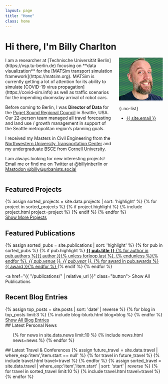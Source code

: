 ```yaml
---
layout: page
title: "Home"
class: home
---
```


# Hi there, I'm Billy Charlton

<div class="columns" markdown="1">

<div class="intro" markdown="1">
I am a researcher at [Technische Universität Berlin](https://vsp.tu-berlin.de) focusing on **data visualization** for the [MATSim transport simulation framework](https://matsim.org). MATSim is currently getting a lot of attention for its ability to simulate [COVID-19 virus propagation](https://covid-sim.info) as well as traffic scenarios for the impending doomsday arrival of robot cars.

Before coming to Berlin, I was **Director of Data** for the [Puget Sound Regional Council](https://www.psrc.org) in Seattle, USA. Our 22-person team managed all travel forecasting and land use / growth management in support of the Seattle metropolitan region’s planning goals.

I received my Masters in Civil Engineering from the [Northwestern University Transportation Center](https://www.transportation.northwestern.edu/) and my undergraduate BSCE from [Cornell University](https://www.cee.cornell.edu/cee).

I am always looking for new interesting projects! Email me or find me on Twitter at @billyinberlin
or <a rel="me" href="https://urbanists.social/@billy">Mastodon @billy@urbanists.social</a>

</div>

<div class="me" markdown="1">
  <picture>
    <source srcset='/images/headshot3.jpg' type='image/jpg' />
    <img
      src='/images/headshot3.jpg'
      alt='Billy Charlton'/>
  </picture>

{:.no-list}

- <a href="mailto:{{ site.email }}">{{ site.email }}</a>
</div>

</div>

<!-- During my first year at UW, I received support from the [Fulbright program](https://en.wikipedia.org/wiki/Fulbright_Program). In 2013, I received my B.S. from [Hasso Plattner Institute](https://hpi.de/). I am a scholar of the [German National Academic Foundation](http://www.studienstiftung.de/). I have worked with the [Open Knowledge Foundation](http://www.okfn.org), [Google Research](https://ai.google/research/), and [Microsoft Research](https://www.microsoft.com/en-us/research/group/vibe/). Details are in my [CV]({{ "/cv/" | relative_url }}).
-->

## Featured Projects

<div class="featured-projects">
  {% assign sorted_projects = site.data.projects | sort: 'highlight' %}
  {% for project in sorted_projects %}
    {% if project.highlight %}
      {% include project.html project=project %}
    {% endif %}
  {% endfor %}
</div>
<a href="{{ "/projects/" | relative_url }}" class="button">
  <i class="fas fa-chevron-circle-right"></i>
  Show More Projects
</a>

## Featured Publications

<div class="featured-publications">
  {% assign sorted_pubs = site.publications | sort: 'highlight' %}
  {% for pub in sorted_pubs %}
    {% if pub.highlight %}
      <a href="{{ pub.pdf }}" class="publication">
        <strong>{{ pub.title }}</strong>
        <span class="authors">{% for author in pub.authors %}{{ author }}{% unless forloop.last %}, {% endunless %}{% endfor %}</span>.
        <i>{{ pub.venue }}, {{ pub.year }}</i>.
        {% for award in pub.awards %}<br/><span class="award"><i class="fas fa-{% if award == "Best Paper Award" %}trophy{% else %}award{% endif %}" aria-hidden="true"></i> {{ award }}</span>{% endfor %}
      </a>
    {% endif %}
  {% endfor %}
</div>

<a href="{{ "/publications/" | relative_url }}" class="button">
<i class="fas fa-chevron-circle-right"></i>
Show All Publications
</a>

## Recent Blog Entries

<div class="featured-projects">
  {% assign top_posts = site.posts | sort: 'date' | reverse %}
  {% for blog in top_posts limit:3 %}
      {% include blog-blurb.html blog=blog %}
  {% endfor %}
</div>
<a href="{{ "/blog/" | relative_url }}" class="button">
<i class="fas fa-chevron-circle-right"></i>
Show All Blog Entries
</a>

<div class="news-travel" markdown="1">

<div class="news" markdown="1">
## Latest Personal News

<ul>
{% for news in site.data.news limit:10 %}
  {% include news.html news=news %}
{% endfor %}
</ul>

</div>

<div class="travel" markdown="1">
## Latest Travel & Conferences

<table>
<tbody>
{% assign future_travel = site.data.travel | where_exp:'item','item.start == null' %}
{% for travel in future_travel %}
  {% include travel.html travel=travel %}
{% endfor %}
{% assign sorted_travel = site.data.travel | where_exp:'item','item.start' | sort: 'start' | reverse %}
{% for travel in sorted_travel limit:10 %}
  {% include travel.html travel=travel %}
{% endfor %}
</tbody>
</table>

</div>

</div>
